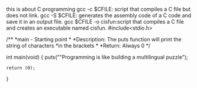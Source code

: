 this is about C programming
gcc -c $CFILE: script that compiles a C file but does not link.
gcc -S $CFILE: generates the assembly code of a C code and save it in an output file.
gcc $CFILE -o cisfun:script that compiles a C file and creates an executable named cisfun.
#include<stdio.h>

/**
  *main - Starting point
  *
  *Description: The puts function will print the string of characters
  *in the brackets
  *
  *Return: Always 0
  */

int main(void)
{
	puts("\"Programming is like building a multilingual puzzle");

	return (0);
}
